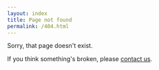 ```yaml
---
layout: index
title: Page not found
permalink: /404.html
---
```


Sorry, that page doesn't exist.

If you think something's broken, please [contact us](http://textadventures.co.uk/help/contact).